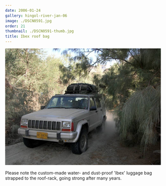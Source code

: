 ```yaml
---
date: 2006-01-24
gallery: hingol-river-jan-06
image: ./DSCN0591.jpg
order: 21
thumbnail: ./DSCN0591-thumb.jpg
title: Ibex roof bag
---
```


![Ibex roof bag](./DSCN0591.jpg)

Please note the custom-made water- and dust-proof 'Ibex' luggage bag strapped to the roof-rack, going strong after many years.